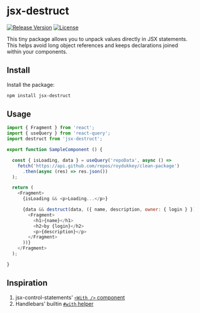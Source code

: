 # jsx-destruct

[![Release Version](https://img.shields.io/npm/v/jsx-destruct.svg)](https://www.npmjs.com/package/jsx-destruct)
[![License](https://img.shields.io/badge/License-MIT-blue.svg)](https://opensource.org/licenses/MIT)

This tiny package allows you to unpack values directly in JSX statements. This helps avoid long object references and keeps declarations joined within your components.

## Install

Install the package:

```bash
npm install jsx-destruct
```

## Usage

```js
import { Fragment } from 'react';
import { useQuery } from 'react-query';
import destruct from 'jsx-destruct';

export function SampleComponent () {

  const { isLoading, data } = useQuery('repoData', async () =>
    fetch('https://api.github.com/repos/roydukkey/clean-package')
      .then(async (res) => res.json())
  );

  return (
    <Fragment>
      {isLoading && <p>Loading...</p>}

      {data && destruct(data, ({ name, description, owner: { login } }) => (
        <Fragment>
          <h1>{name}</h1>
          <h2>by {login}</h2>
          <p>{description}</p>
        </Fragment>
      ))}
    </Fragment>
  );

}
```

## Inspiration

1. jsx-control-statements' [`<With />` component](https://github.com/AlexGilleran/jsx-control-statements#with-tag)
1. Handlebars' builtin [`#with` helper](https://handlebarsjs.com/guide/builtin-helpers.html#with)
